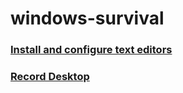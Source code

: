 # windows-survival

### [Install and configure text editors](TextEditors.md)

### [Record Desktop](RecordDesktop.md)

